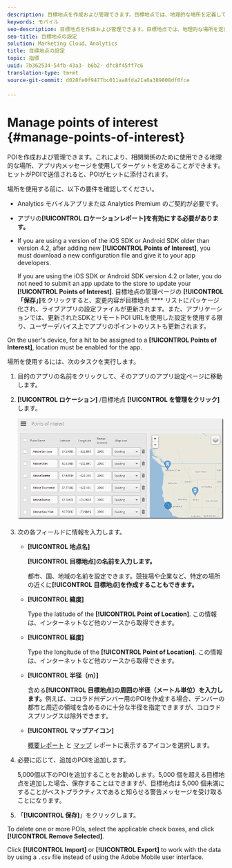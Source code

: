 ```yaml
---
description: 目標地点を作成および管理できます。目標地点では、地理的な場所を定義して、相関関係を分析したり、アプリ内メッセージを使用してターゲット設定したりするのに使用できます。ヒットが目標地点内で送信されると、その目標地点がヒットに追加されます。
keywords: モバイル
seo-description: 目標地点を作成および管理できます。目標地点では、地理的な場所を定義して、相関関係を分析したり、アプリ内メッセージを使用してターゲット設定したりするのに使用できます。ヒットが目標地点内で送信されると、その目標地点がヒットに追加されます。
seo-title: 目標地点の設定
solution: Marketing Cloud、Analytics
title: 目標地点の設定
topic: 指標
uuid: 7b362534-54fb-43a3- b6b2- dfc8f45ff7c6
translation-type: tm+mt
source-git-commit: d028fe0f9477bc011aa8fda21a0a389808df0fce

---
```



# Manage points of interest {#manage-points-of-interest}

POIを作成および管理できます。これにより、相関関係のために使用できる地理的な場所、アプリ内メッセージを使用してターゲットを定めることができます。ヒットがPOIで送信されると、POIがヒットに添付されます。

場所を使用する前に、以下の要件を確認してください。

* Analytics モバイルアプリまたは Analytics Premium のご契約が必要です。
* アプリの&#x200B;**[!UICONTROL ロケーションレポート]を有効にする必要があります。**
* If you are using a version of the iOS SDK or Android SDK older than version 4.2, after adding new **[!UICONTROL Points of Interest]**, you must download a new configuration file and give it to your app developers.

   If you are using the iOS SDK or Android SDK version 4.2 or later, you do not need to submit an app update to the store to update your **[!UICONTROL Points of Interest]**. 目標地点の管理ページの **[!UICONTROL 「保存」]**&#x200B;をクリックすると、変更内容が目標地点 **** リストにパッケージ化され、ライブアプリの設定ファイルが更新されます。また、アプリケーションでは、更新されたSDKとリモートPOI URLを使用した設定を使用する限り、ユーザーデバイス上でアプリのポイントのリストも更新されます。

On the user's device, for a hit to be assigned to a **[!UICONTROL Points of Interest]**, location must be enabled for the app.

場所を使用するには、次のタスクを実行します。

1. 目的のアプリの名前をクリックして、そのアプリのアプリ設定ページに移動します。
1. **[!UICONTROL ロケーション]** /目標地点 **[!UICONTROL を管理をクリック]**&#x200B;します。

   ![手順の結果](assets/poi.png)

1. 次の各フィールドに情報を入力します。

   * **[!UICONTROL 地点名]**

      **[!UICONTROL 目標地点]の名前を入力します。**

      都市、国、地域の名前を設定できます。競技場や企業など、特定の場所の近くに&#x200B;**[!UICONTROL 目標地点]を作成することもできます。**

   * **[!UICONTROL 緯度]**

      Type the latitude of the **[!UICONTROL Point of Location]**. この情報は、インターネットなど他のソースから取得できます。

   * **[!UICONTROL 経度]**

      Type the longitude of the **[!UICONTROL Point of Location]**. この情報は、インターネットなど他のソースから取得できます。

   * **[!UICONTROL 半径（m）]**

      含める&#x200B;**[!UICONTROL 目標地点]の周囲の半径（メートル単位）を入力します。**&#x200B;例えば、コロラド州デンバー用のPOIを作成する場合、デンバーの都市と周辺の領域を含めるのに十分な半径を指定できますが、コロラドスプリングスは除外できます。

   * **[!UICONTROL マップアイコン]**

      [概要レポート](/help/using/location/c-location-overview.md) と [マップ](/help/using/location/c-map-points.md) レポートに表示するアイコンを選択します。

1. 必要に応じて、追加のPOIを追加します。

   5,000個以下のPOIを追加することをお勧めします。5,000 個を超える目標地点を追加した場合、保存することはできますが、目標地点は 5,000 個未満にすることがベストプラクティスであると知らせる警告メッセージを受け取ることになります。

1. 「**[!UICONTROL 保存]**」をクリックします。

To delete one or more POIs, select the applicable check boxes, and click **[!UICONTROL Remove Selected]**.

Click **[!UICONTROL Import]** or **[!UICONTROL Export]** to work with the data by using a `.csv` file instead of using the Adobe Mobile user interface.
